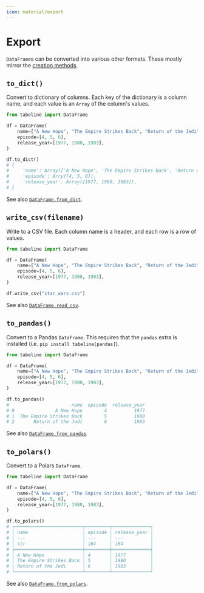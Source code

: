 ```yaml
---
icon: material/export
---
```


# Export

`DataFrame`s can be converted into various other formats. These mostly mirror the [creation methods](creation.md).


## `to_dict()`

Convert to dictionary of columns. Each key of the dictionary is a column name, and each value is an `Array` of the column's values.

```python
from tabeline import DataFrame

df = DataFrame(
    name=["A New Hope", "The Empire Strikes Back", "Return of the Jedi"],
    episode=[4, 5, 6],
    release_year=[1977, 1980, 1983],
)

df.to_dict()
# {
#     'name': Array(['A New Hope', 'The Empire Strikes Back', 'Return of the Jedi']),
#     'episode': Arry([4, 5, 6]),
#     'release_year': Array([1977, 1980, 1983]),
# }
```

See also [`DataFrame.from_dict`](creation.md#dataframefrom_dict).


## `write_csv(filename)`

Write to a CSV file. Each column name is a header, and each row is a row of values.

```python
from tabeline import DataFrame

df = DataFrame(
    name=["A New Hope", "The Empire Strikes Back", "Return of the Jedi"],
    episode=[4, 5, 6],
    release_year=[1977, 1980, 1983],
)

df.write_csv("star_wars.csv")
```

See also [`DataFrame.read_csv`](creation.md#dataframeread_csv).


## `to_pandas()`

Convert to a Pandas `DataFrame`. This requires that the `pandas` extra is installed (i.e. `pip install tabeline[pandas]`).

```python
from tabeline import DataFrame

df = DataFrame(
    name=["A New Hope", "The Empire Strikes Back", "Return of the Jedi"],
    episode=[4, 5, 6],
    release_year=[1977, 1980, 1983],
)

df.to_pandas()
#                       name  episode  release_year
# 0               A New Hope        4          1977
# 1  The Empire Strikes Back        5          1980
# 2       Return of the Jedi        6          1983
```

See also [`DataFrame.from_pandas`](creation.md#dataframefrom_pandas).


## `to_polars()`

Convert to a Polars `DataFrame`.

```python
from tabeline import DataFrame

df = DataFrame(
    name=["A New Hope", "The Empire Strikes Back", "Return of the Jedi"],
    episode=[4, 5, 6],
    release_year=[1977, 1980, 1983],
)

df.to_polars()
# ┌─────────────────────────┬─────────┬──────────────┐
# │ name                    ┆ episode ┆ release_year │
# │ ---                     ┆ ---     ┆ ---          │
# │ str                     ┆ i64     ┆ i64          │
# ╞═════════════════════════╪═════════╪══════════════╡
# │ A New Hope              ┆ 4       ┆ 1977         │
# │ The Empire Strikes Back ┆ 5       ┆ 1980         │
# │ Return of the Jedi      ┆ 6       ┆ 1983         │
# └─────────────────────────┴─────────┴──────────────┘
```

See also [`DataFrame.from_polars`](creation.md#dataframefrom_polars).

